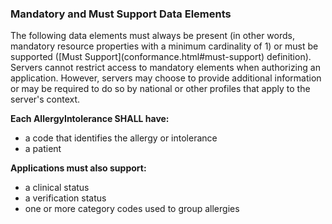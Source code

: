 
### Mandatory and Must Support Data Elements

<div class="bg-success" markdown="1">
<!-- Boilerplate -->
The following data elements must always be present (in other words, mandatory resource properties with a minimum cardinality of 1) or must be supported ([Must Support](conformance.html#must-support) definition). Servers cannot restrict access to mandatory elements when authorizing an application. However, servers may choose to provide additional information or may be required to do so by national or other profiles that apply to the server's context.


**Each AllergyIntolerance SHALL have:**
* a code that identifies the allergy or intolerance
* a patient
  
**Applications must also support:**
* a clinical status
* a verification status
* one or more category codes used to group allergies
</div><!-- new-content -->

<!-- (only if present) -->
<!-- ### Profile Specific Implementation Rules and Guidance -->

<!-- include content or add inline -->

<!--{%raw%}{% include patient-access-rules.md %}{%endraw%}-->

<!-- (and only if present) -->
<!-- ### Example Usage Scenarios -->

<!-- include content or add inline -->

